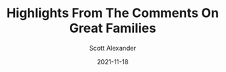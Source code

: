 ---
layout: podcast
title: "Highlights From The Comments On Great Families"
author: Scott Alexander
description: https://astralcodexten.substack.com/p/highlights-from-the-comments-on-great
date: 2021-11-18
length: 8295298
duration: 2074
guid: highlights-from-the-comments-on-great
---